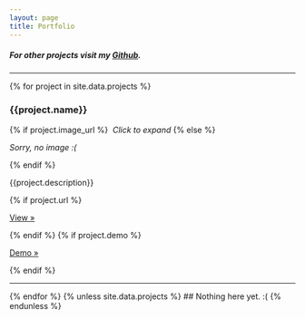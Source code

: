 ```yaml
---
layout: page
title: Portfolio
---
```


##### For other projects visit my [Github]({{site.github_url}}).
----
{% for project in site.data.projects %}
  <h3>{{project.name}}</h3>
  <section class="splitContainer">
    <div class="leftSide">
    {% if project.image_url %}
      <a class="fancybox" rel="group" href="{{project.image_url}}"><img src="{{project.image_url}}" alt="" /></a>
      <i>Click to expand</i>
    {% else %}
      <p><i>Sorry, no image :(</i></p>
    {% endif %}
    </div>
    <div class="rightSide">
      <p>
        {{project.description}}
      </p>
        {% if project.url %}
        <p>
          <a href="{{project.url}}">View &raquo;</a>
        </p>
        {% endif %}
        {% if project.demo %}
        <p>
          <a href="{{project.demo}}">Demo &raquo;</a>
        </p>
        {% endif %}
    </div>
  </section>
  <hr />
{% endfor %}
{% unless site.data.projects %}
## Nothing here yet. :(
{% endunless %}
